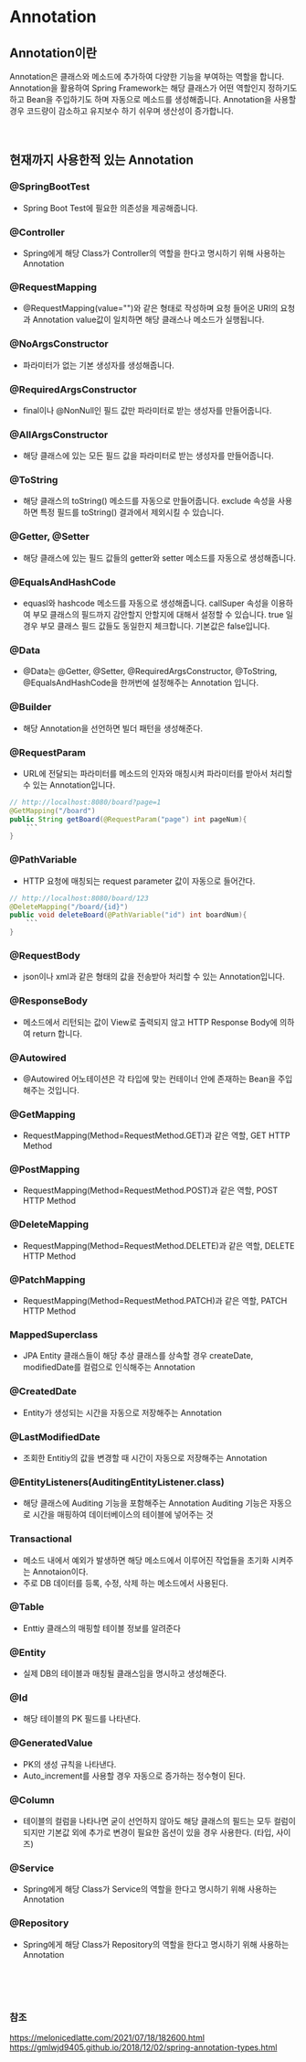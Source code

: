 # Annotation
## Annotation이란
Annotation은 클래스와 메소드에 추가하여 다양한 기능을 부여하는 역할을 합니다. Annotation을 활용하여 Spring Framework는 해당 클래스가 어떤 역할인지 정하기도 하고 Bean을 주입하기도 하며 자동으로 메소드를 생성해줍니다. 
Annotation을 사용할 경우 코드량이 감소하고 유지보수 하기 쉬우며 생산성이 증가합니다.

<br>

## 현재까지 사용한적 있는 Annotation

### @SpringBootTest
- Spring Boot Test에 필요한 의존성을 제공해줍니다.

### @Controller
- Spring에게 해당 Class가 Controller의 역할을 한다고 명시하기 위해 사용하는 Annotation

### @RequestMapping
 - @RequestMapping(value="")와 같은 형태로 작성하며 요청 들어온 URI의 요청과 Annotation value값이 일치하면 해당 클래스나 메소드가 실행됩니다.

### @NoArgsConstructor 
- 파라미터가 없는 기본 생성자를 생성해줍니다.

### @RequiredArgsConstructor
- final이나 @NonNull인 필드 값만 파라미터로 받는 생성자를 만들어줍니다.

### @AllArgsConstructor
- 해당 클래스에 있는 모든 필드 값을 파라미터로 받는 생성자를 만들어줍니다.

### @ToString
- 해당 클래스의 toString() 메소드를 자동으로 만들어줍니다. exclude 속성을 사용하면 특정 필드를 toString() 결과에서 제외시킬 수 있습니다. 

### @Getter, @Setter
- 해당 클래스에 있는 필드 값들의 getter와 setter 메소드를 자동으로 생성해줍니다.

### @EqualsAndHashCode
- equasl와 hashcode 메소드를 자동으로 생성해줍니다. callSuper 속성을 이용하여 부모 클래스의 필드까지 감안할지 안할지에 대해서 설정할 수 있습니다. true 일 경우 부모 클래스 필드 값들도 동일한지 체크합니다. 기본값은 false입니다.

### @Data
- @Data는 @Getter, @Setter, @RequiredArgsConstructor, @ToString, @EqualsAndHashCode을 한꺼번에 설정해주는 Annotation 입니다.

### @Builder
- 해당 Annotation을 선언하면 빌더 패턴을 생성해준다.

### @RequestParam
- URL에 전달되는 파라미터를 메소드의 인자와 매칭시켜 파라미터를 받아서 처리할 수 있는 Annotation입니다.

```java
// http://localhost:8080/board?page=1
@GetMapping("/board")
public String getBoard(@RequestParam("page") int pageNum){
    ```
}
```

### @PathVariable
- HTTP 요청에 매칭되는 request parameter 값이 자동으로 들어간다.

``` java
// http://localhost:8080/board/123
@DeleteMapping("/board/{id}")
public void deleteBoard(@PathVariable("id") int boardNum){
    ```
}
```

### @RequestBody
- json이나 xml과 같은 형태의 값을 전송받아 처리할 수 있는 Annotation입니다.

### @ResponseBody
- 메소드에서 리턴되는 값이 View로 출력되지 않고 HTTP Response Body에 의하여 return 합니다.

### @Autowired
- @Autowired 어노테이션은 각 타입에 맞는 컨테이너 안에 존재하는 Bean을 
주입해주는 것입니다.

### @GetMapping
- RequestMapping(Method=RequestMethod.GET)과 같은 역할, GET HTTP Method

### @PostMapping
- RequestMapping(Method=RequestMethod.POST)과 같은 역할, POST HTTP Method

### @DeleteMapping
- RequestMapping(Method=RequestMethod.DELETE)과 같은 역할, DELETE HTTP Method

### @PatchMapping
- RequestMapping(Method=RequestMethod.PATCH)과 같은 역할, PATCH HTTP Method

### MappedSuperclass
- JPA Entity 클래스들이 해당 추상 클래스를 상속할 경우 createDate, modifiedDate를 컬럼으로 인식해주는 Annotation

### @CreatedDate
- Entity가 생성되는 시간을 자동으로 저장해주는 Annotation

### @LastModifiedDate
- 조회한 Entitiy의 값을 변경할 때 시간이 자동으로 저장해주는 Annotation

### @EntityListeners(AuditingEntityListener.class)
- 해당 클래스에 Auditing 기능을 포함해주는 Annotation
Auditing 기능은 자동으로 시간을 매핑하여 데이터베이스의 테이블에 넣어주는 것

### Transactional
- 메소드 내에서 예외가 발생하면 해당 메소드에서 이루어진 작업들을 초기화 시켜주는 Annotaion이다. 
- 주로 DB 데이터를 등록, 수정, 삭제 하는 메소드에서 사용된다.

### @Table
- Enttiy 클래스의 매핑할 테이블 정보를 알려준다

### @Entity
- 실제 DB의 테이블과 매칭될 클래스임을 명시하고 생성해준다.

### @Id
- 해당 테이블의 PK 필드를 나타낸다.

### @GeneratedValue 
- PK의 생성 규칙을 나타낸다. 
- Auto_increment를 사용할 경우 자동으로 증가하는 정수형이 된다.

### @Column
- 테이블의 컬럼을 나타나면 굳이 선언하지 않아도 해당 클래스의 필드는 모두 컬럼이 되지만 기본값 외에 추가로 변경이 필요한 옵션이 있을 경우 사용한다. (타입, 사이즈)

### @Service
- Spring에게 해당 Class가 Service의 역할을 한다고 명시하기 위해 사용하는 Annotation

### @Repository
- Spring에게 해당 Class가 Repository의 역할을 한다고 명시하기 위해 사용하는 Annotation

<br>
<br>
<br>

### 참조
https://melonicedlatte.com/2021/07/18/182600.html
https://gmlwjd9405.github.io/2018/12/02/spring-annotation-types.html